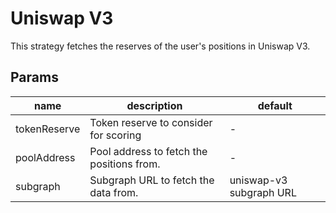 # Uniswap V3

This strategy fetches the reserves of the user's positions in Uniswap V3.

## Params

| **name** | **description** | **default** |
| ---- | ---- | ---- |
| tokenReserve | Token reserve to consider for scoring | - |
| poolAddress | Pool address to fetch the positions from. | - |
| subgraph | Subgraph URL to fetch the data from. |  uniswap-v3 subgraph URL |
